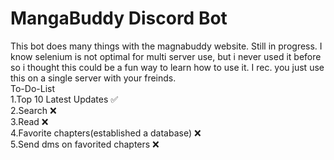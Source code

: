 # MangaBuddy Discord Bot
 This bot does many things with the magnabuddy website. Still in progress. I know selenium is not optimal for multi server use, but i never used it before so i thought this could be a fun way to learn how to use it. I rec. you just use this on a single server with your freinds. <br />
To-Do-List <br />
1.Top 10 Latest Updates ✅ <br />
2.Search ❌ <br />
3.Read ❌ <br />
4.Favorite chapters(established a database) ❌ <br />
5.Send dms on favorited chapters ❌ <br />
